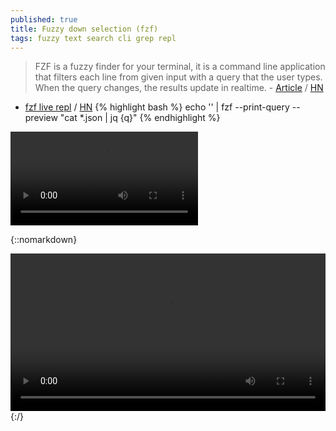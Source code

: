 ```yaml
---
published: true
title: Fuzzy down selection (fzf)
tags: fuzzy text search cli grep repl
---
```

> FZF is a fuzzy finder for your terminal, it is a command line application that filters each line from given input with a query that the user types. When the query changes, the results update in realtime. - [Article](https://sidneyliebrand.io/blog/how-fzf-and-ripgrep-improved-my-workflow?source=post_page---------------------------) / [HN](https://news.ycombinator.com/item?id=20360204)

- [fzf live repl](https://paweldu.dev/posts/fzf-live-repl/) / [HN](https://news.ycombinator.com/item?id=23434018)
{% highlight bash %}
echo '' | fzf --print-query --preview "cat *.json | jq {q}"
{% endhighlight %}

![video](https://sidneyliebrand.io/media/posts/fzf-ls-example-7ab6059c8.webm)

{::nomarkdown}
<div class="myvideo">
   <video  style="display:block; width:100%; height:auto;" autoplay controls loop="loop">
       <source src="https://sidneyliebrand.io/media/posts/fzf-ls-example-7ab6059c8.webm"  type="video/webm"  />
   </video>
</div>
{:/}
